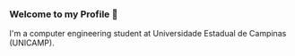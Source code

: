 ### Welcome to my Profile 👋

I'm a computer engineering student at Universidade Estadual de Campinas (UNICAMP).

